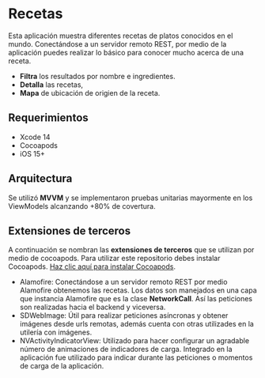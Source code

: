 # Recetas
Esta aplicación muestra diferentes recetas de platos conocidos en el mundo. Conectándose a un servidor remoto REST, por medio de la aplicación puedes realizar lo básico para conocer mucho acerca de una receta.

 - **Filtra** los resultados por nombre e ingredientes. 
 - **Detalla** las recetas,  
 - **Mapa** de ubicación de origien de la receta.

## Requerimientos
- Xcode 14 
- Cocoapods
- iOS 15+

## Arquitectura
Se utilizó **MVVM** y se implementaron pruebas unitarias mayormente en los ViewModels alcanzando +80% de covertura.


## Extensiones de terceros

A continuación se nombran las **extensiones de terceros** que se utilizan por medio de cocoapods. Para utilizar este repositorio debes instalar Cocoapods. [Haz clic aquí para instalar Cocoapods](https://cocoapods.org/#install). 

- Alamofire: Conectándose a un servidor remoto REST por medio Alamofire obtenemos las recetas. Los datos son manejados en una capa que instancia Alamofire que es la clase **NetworkCall**. Así las peticiones son realizadas hacia el backend y viceversa.
- SDWebImage: Útil para realizar peticiones asíncronas y obtener imágenes desde urls remotas, además cuenta con otras utilizades en la utilería con imágenes.
- NVActivityIndicatorView: Utilizado para hacer configurar un agradable número de animaciones de indicadores de carga. Integrado en la aplicación fue utilizado para indicar durante las peticiones o momentos de carga de la aplicación.



